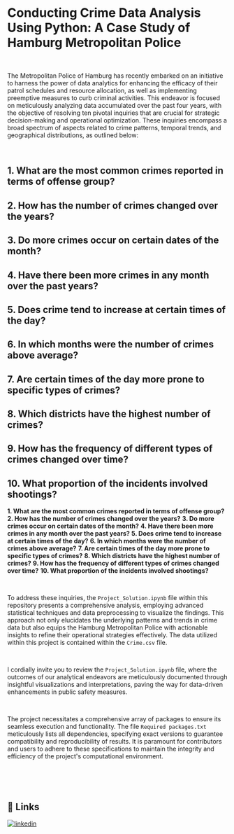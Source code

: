 # Conducting Crime Data Analysis Using Python: A Case Study of Hamburg Metropolitan Police

<br/>

The Metropolitan Police of Hamburg has recently embarked on an initiative to harness the power of data analytics for enhancing the efficacy of their patrol schedules and resource allocation, as well as implementing preemptive measures to curb criminal activities. This endeavor is focused on meticulously analyzing data accumulated over the past four years, with the objective of resolving ten pivotal inquiries that are crucial for strategic decision-making and operational optimization. These inquiries encompass a broad spectrum of aspects related to crime patterns, temporal trends, and geographical distributions, as outlined below:

<br/>

## 1. What are the most common crimes reported in terms of offense group?
## 2. How has the number of crimes changed over the years?
## 3. Do more crimes occur on certain dates of the month?
## 4. Have there been more crimes in any month over the past years?
## 5. Does crime tend to increase at certain times of the day?
## 6. In which months were the number of crimes above average?
## 7. Are certain times of the day more prone to specific types of crimes?
## 8. Which districts have the highest number of crimes?
## 9. How has the frequency of different types of crimes changed over time?
## 10. What proportion of the incidents involved shootings?

**1. What are the most common crimes reported in terms of offense group?**
**2. How has the number of crimes changed over the years?**
**3. Do more crimes occur on certain dates of the month?**
**4. Have there been more crimes in any month over the past years?**
**5. Does crime tend to increase at certain times of the day?**
**6. In which months were the number of crimes above average?**
**7. Are certain times of the day more prone to specific types of crimes?**
**8. Which districts have the highest number of crimes?**
**9. How has the frequency of different types of crimes changed over time?**
**10. What proportion of the incidents involved shootings?**

<br/>

To address these inquiries, the `Project_Solution.ipynb` file within this repository presents a comprehensive analysis, employing advanced statistical techniques and data preprocessing to visualize the findings. This approach not only elucidates the underlying patterns and trends in crime data but also equips the Hamburg Metropolitan Police with actionable insights to refine their operational strategies effectively. The data utilized within this project is contained within the `Crime.csv` file.

<br/>

I cordially invite you to review the `Project_Solution.ipynb` file, where the outcomes of our analytical endeavors are meticulously documented through insightful visualizations and interpretations, paving the way for data-driven enhancements in public safety measures.

<br/>

The project necessitates a comprehensive array of packages to ensure its seamless execution and functionality. The file `Required packages.txt` meticulously lists all dependencies, specifying exact versions to guarantee compatibility and reproducibility of results. It is paramount for contributors and users to adhere to these specifications to maintain the integrity and efficiency of the project's computational environment.

<br/>

<br/>

<br/>

## 🔗 Links
[![linkedin](https://img.shields.io/badge/linkedin-0A66C2?style=for-the-badge&logo=linkedin&logoColor=white)](https://www.linkedin.com/in/dipu1591/)
